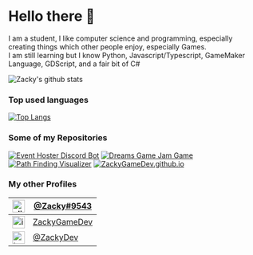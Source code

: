 Hello there 👋
==============================

I am a student, I like computer science and programming, especially creating things which other people enjoy, especially Games.  
I am still learning but I know Python, Javascript/Typescript, GameMaker Language, GDScript, and a fair bit of C#

![Zacky's github stats](https://github-readme-stats.vercel.app/api?username=ZackyGameDev&show_icons=true&theme=dracula)

### Top used languages
[![Top Langs](https://github-readme-stats.vercel.app/api/top-langs/?username=ZackyGameDev&hide=yacc,nsis&langs_count=7&theme=dracula)](https://github.com/ZackyGameDev/event-hoster-discord-bot)

### Some of my Repositories
[![Event Hoster Discord Bot][EventHosterBotRepoCard]](https://github.com/ZackyGameDev/event-hoster-discord-bot)
[![Dreams Game Jam Game][DreamsGameJamGameRepoCard]](https://github.com/ZackyGameDev/Dreams-GameJamGame)
[![Path Finding Visualizer][PathFindingVisualizerCard]](https://github.com/ZackyGameDev/Path-Finding-Visualizer)
[![ZackyGameDev.github.io][github.ioCard]](https://github.com/ZackyGameDev/ZackyGameDev.github.io)

<!-- Links -->
[EventHosterBotRepoCard]: https://github-readme-stats.vercel.app/api/pin/?username=ZackyGameDev&repo=event-hoster-discord-bot&cache_seconds=86400&theme=dracula
[DreamsGameJamGameRepoCard]: https://github-readme-stats.vercel.app/api/pin/?username=ZackyGameDev&repo=Dreams-GameJamGame&cache_seconds=86400&theme=dracula
[PathFindingVisualizerCard]: https://github-readme-stats.vercel.app/api/pin/?username=ZackyGameDev&repo=Path-Finding-Visualizer&cache_seconds=86400&theme=dracula
[github.ioCard]: https://github-readme-stats.vercel.app/api/pin/?username=ZackyGameDev&repo=ZackyGameDev.github.io&cache_seconds=86400&theme=dracula

### My other Profiles
| <img src="https://cdn.freebiesupply.com/logos/large/2x/discord-logo-png-transparent.png" alt="discord-logo" width="25"> | [@Zacky#9543](https://discord.com/users/625987962781433867) |
| --------- | ---------|
| <img src="https://www.pinclipart.com/picdir/big/398-3984001_itch-io-logo-clipart.png" alt="itch.io-logo" width="25"> | [ZackyGameDev](http://zackygamedev.itch.io)
| <img src="https://victoriabelanger.files.wordpress.com/2016/05/twitter_logo_bird_transparent_png.png" alt="twitter-logo" width="25"> | [@ZackyDev](http://twitter.com/ZackyDev)

<!-- **ZackyGameDev/ZackyGameDev** is a ✨ _special_ ✨ repository because its `README.md` (this file) appears on your GitHub profile. 

Here are some ideas to get you started:

- 🔭 I’m currently working on ...
- 🌱 I’m currently learning ...
- 👯 I’m looking to collaborate on ...
- 🤔 I’m looking for help with ...
- 💬 Ask me about ...
- 📫 How to reach me: ...
- 😄 Pronouns: ...
- ⚡ Fun fact: ...
-->
